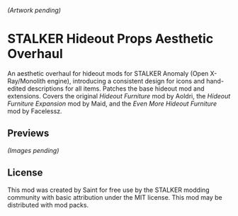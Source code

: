 *(Artwork pending)*

# STALKER Hideout Props Aesthetic Overhaul

An aesthetic overhaul for hideout mods for STALKER Anomaly (Open X-Ray/Monolith engine), introducing a consistent design for icons and hand-edited descriptions for all items. Patches the base hideout mod and extensions. Covers the original *Hideout Furniture* mod by Aoldri, the *Hideout Furniture Expansion* mod by Maid, and the *Even More Hideout Furniture* mod by Facelessz.

## Previews

*(Images pending)*

## License

This mod was created by Saint for free use by the STALKER modding community with basic attribution under the MIT license. This mod may be distributed with mod packs.
